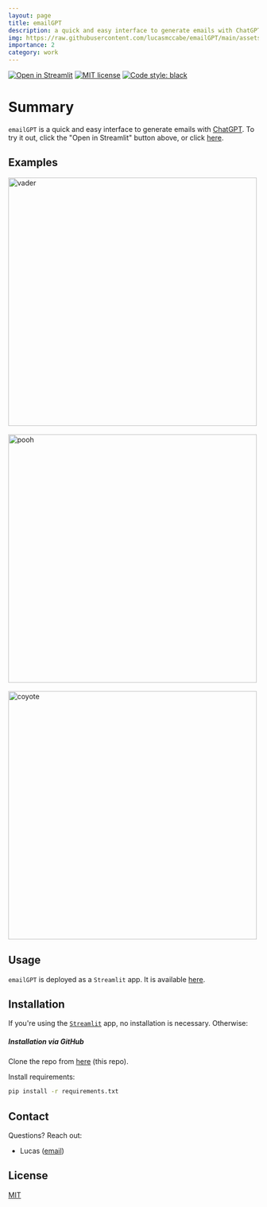 ```yaml
---
layout: page
title: emailGPT
description: a quick and easy interface to generate emails with ChatGPT
img: https://raw.githubusercontent.com/lucasmccabe/emailGPT/main/assets/lazy_email.png
importance: 2
category: work
---
```


[![Open in Streamlit](https://static.streamlit.io/badges/streamlit_badge_black_white.svg)](https://lucasmccabe-emailgpt-app-jspyxu.streamlit.app/) [![MIT license](https://img.shields.io/badge/License-MIT-blue.svg)](https://lbesson.mit-license.org/) [![Code style: black](https://img.shields.io/badge/code%20style-black-000000.svg)](https://github.com/psf/black)

# Summary

`emailGPT` is a quick and easy interface to generate emails with [ChatGPT](https://openai.com/blog/chatgpt/). To try it out, click the "Open in Streamlit" button above, or click [here](https://lucasmccabe-emailgpt-app-jspyxu.streamlit.app/).

## Examples

<img src="https://raw.githubusercontent.com/lucasmccabe/emailGPT/main/assets/vader.png" alt="vader" width="500"/>
<br><br>

<img src="https://raw.githubusercontent.com/lucasmccabe/emailGPT/main/assets/pooh.png" alt="pooh" width="500"/>
<br><br>

<img src="https://raw.githubusercontent.com/lucasmccabe/emailGPT/main/assets/coyote.png" alt="coyote" width="500"/>


## Usage

`emailGPT` is deployed as a `Streamlit` app. It is available [here](https://lucasmccabe-emailgpt-app-jspyxu.streamlit.app/).


## Installation

If you're using the [`Streamlit`](https://lucasmccabe-emailgpt-app-jspyxu.streamlit.app/) app, no installation is necessary. Otherwise:

##### Installation via GitHub
Clone the repo from [here](https://github.com/lucasmccabe/emailGPT) (this repo).

Install requirements:
```bash
pip install -r requirements.txt
```

## Contact

Questions? Reach out:
- Lucas ([email](mailto:lucasmccabe@gwu.edu))

## License
[MIT](https://choosealicense.com/licenses/mit/)
